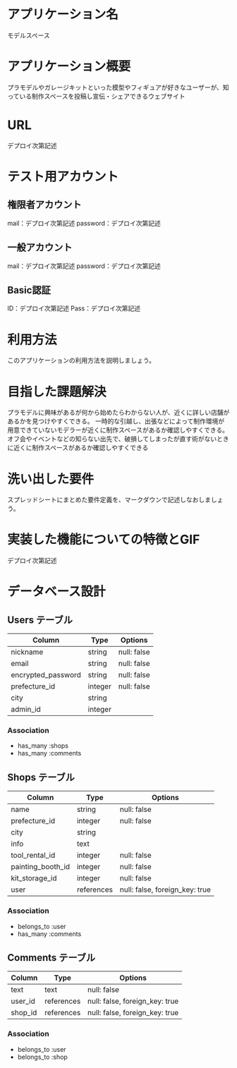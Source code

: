 # アプリケーション名	
モデルスペース


# アプリケーション概要
プラモデルやガレージキットといった模型やフィギュアが好きなユーザーが、知っている制作スペースを投稿し宣伝・シェアできるウェブサイト


# URL	
デプロイ次第記述


# テスト用アカウント	

## 権限者アカウント
mail：デプロイ次第記述
password：デプロイ次第記述

## 一般アカウント
mail：デプロイ次第記述
password：デプロイ次第記述

## Basic認証
ID：デプロイ次第記述
Pass：デプロイ次第記述


# 利用方法	
このアプリケーションの利用方法を説明しましょう。


# 目指した課題解決	
プラモデルに興味があるが何から始めたらわからない人が、近くに詳しい店舗があるかを見つけやすくできる。
一時的な引越し、出張などによって制作環境が用意できていないモデラーが近くに制作スペースがあるか確認しやすくできる。
オフ会やイベントなどの知らない出先で、破損してしまったが直す術がないときに近くに制作スペースがあるか確認しやすくできる


# 洗い出した要件	
スプレッドシートにまとめた要件定義を、マークダウンで記述しなおしましょう。


# 実装した機能についての特徴とGIF
デプロイ次第記述


# データベース設計	

## Users テーブル

| Column             | Type    | Options     |
| ------------------ | ------- | ----------- |
| nickname           | string  | null: false |
| email              | string  | null: false |
| encrypted_password | string  | null: false |
| prefecture_id      | integer | null: false |
| city               | string  |             |
| admin_id           | integer |             |

### Association

- has_many :shops
- has_many :comments

## Shops テーブル

| Column            | Type       | Options                        |
| ----------------- | ---------- | ------------------------------ |
| name              | string     | null: false                    |
| prefecture_id     | integer    | null: false                    |
| city              | string     |                                |
| info              | text       |                                |
| tool_rental_id    | integer    | null: false                    |
| painting_booth_id | integer    | null: false                    |
| kit_storage_id    | integer    | null: false                    |
| user              | references | null: false, foreign_key: true |

### Association

- belongs_to :user
- has_many :comments

## Comments テーブル

| Column  | Type       | Options                        |
| ------- | ---------- | ------------------------------ |
| text    | text       | null: false                    |
| user_id | references | null: false, foreign_key: true |
| shop_id | references | null: false, foreign_key: true |

### Association

- belongs_to :user
- belongs_to :shop
